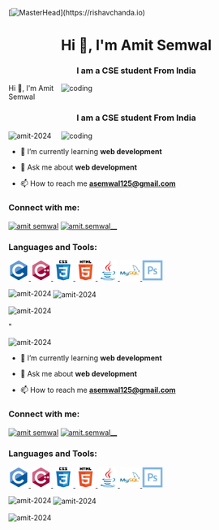[![MasterHead](https://1.bp.blogspot.com/-7A4WynwLsM...)](https://rishavchanda.io)
<h1 align="center">Hi 👋, I'm Amit Semwal</h1>
<h3 align="center">I am a CSE student From India</h3>
<img align="right" alt="coding" width="400" src="<h1 align="center">Hi 👋, I'm Amit Semwal</h1>
<h3 align="center">I am a CSE student From India</h3>

<img align="right" alt="coding" width="400" src="https://external-preview.redd.it/4iLw261NYmI75Vfek2tOjV7zsGVZzXAgp5GhSD0k2tE.gif?format=mp4&s=658a635332a27d9dd8835211bf58be0b25a626f8">

<p align="left"> <img src="https://komarev.com/ghpvc/?username=amit-2024&label=Profile%20views&color=0e75b6&style=flat" alt="amit-2024" /> </p>

- 🌱 I’m currently learning **web development**

- 💬 Ask me about **web development**

- 📫 How to reach me **asemwal125@gmail.com**


<h3 align="left">Connect with me:</h3>
<p align="left">
<a href="https://linkedin.com/in/amit semwal" target="blank"><img align="center" src="https://raw.githubusercontent.com/rahuldkjain/github-profile-readme-generator/master/src/images/icons/Social/linked-in-alt.svg" alt="amit semwal" height="30" width="40" /></a>
<a href="https://instagram.com/amit.semwal__" target="blank"><img align="center" src="https://raw.githubusercontent.com/rahuldkjain/github-profile-readme-generator/master/src/images/icons/Social/instagram.svg" alt="amit.semwal__" height="30" width="40" /></a>
</p>

<h3 align="left">Languages and Tools:</h3>
<p align="left"> <a href="https://www.cprogramming.com/" target="_blank" rel="noreferrer"> <img src="https://raw.githubusercontent.com/devicons/devicon/master/icons/c/c-original.svg" alt="c" width="40" height="40"/> </a> <a href="https://www.w3schools.com/cpp/" target="_blank" rel="noreferrer"> <img src="https://raw.githubusercontent.com/devicons/devicon/master/icons/cplusplus/cplusplus-original.svg" alt="cplusplus" width="40" height="40"/> </a> <a href="https://www.w3schools.com/css/" target="_blank" rel="noreferrer"> <img src="https://raw.githubusercontent.com/devicons/devicon/master/icons/css3/css3-original-wordmark.svg" alt="css3" width="40" height="40"/> </a> <a href="https://www.w3.org/html/" target="_blank" rel="noreferrer"> <img src="https://raw.githubusercontent.com/devicons/devicon/master/icons/html5/html5-original-wordmark.svg" alt="html5" width="40" height="40"/> </a> <a href="https://www.java.com" target="_blank" rel="noreferrer"> <img src="https://raw.githubusercontent.com/devicons/devicon/master/icons/java/java-original.svg" alt="java" width="40" height="40"/> </a> <a href="https://www.mysql.com/" target="_blank" rel="noreferrer"> <img src="https://raw.githubusercontent.com/devicons/devicon/master/icons/mysql/mysql-original-wordmark.svg" alt="mysql" width="40" height="40"/> </a> <a href="https://www.photoshop.com/en" target="_blank" rel="noreferrer"> <img src="https://raw.githubusercontent.com/devicons/devicon/master/icons/photoshop/photoshop-line.svg" alt="photoshop" width="40" height="40"/> </a> </p>

<p><img align="left" src="https://github-readme-stats.vercel.app/api/top-langs?username=amit-2024&show_icons=true&locale=en&layout=compact" alt="amit-2024" /></p>

<p>&nbsp;<img align="center" src="https://github-readme-stats.vercel.app/api?username=amit-2024&show_icons=true&locale=en" alt="amit-2024" /></p>

<p><img align="center" src="https://github-readme-streak-stats.herokuapp.com/?user=amit-2024&" alt="amit-2024" /></p>
"

<p align="left"> <img src="https://komarev.com/ghpvc/?username=amit-2024&label=Profile%20views&color=0e75b6&style=flat" alt="amit-2024" /> </p>

- 🌱 I’m currently learning **web development**

- 💬 Ask me about **web development**

- 📫 How to reach me **asemwal125@gmail.com**

<h3 align="left">Connect with me:</h3>
<p align="left">
<a href="https://linkedin.com/in/amit semwal" target="blank"><img align="center" src="https://raw.githubusercontent.com/rahuldkjain/github-profile-readme-generator/master/src/images/icons/Social/linked-in-alt.svg" alt="amit semwal" height="30" width="40" /></a>
<a href="https://instagram.com/amit.semwal__" target="blank"><img align="center" src="https://raw.githubusercontent.com/rahuldkjain/github-profile-readme-generator/master/src/images/icons/Social/instagram.svg" alt="amit.semwal__" height="30" width="40" /></a>
</p>

<h3 align="left">Languages and Tools:</h3>
<p align="left"> <a href="https://www.cprogramming.com/" target="_blank" rel="noreferrer"> <img src="https://raw.githubusercontent.com/devicons/devicon/master/icons/c/c-original.svg" alt="c" width="40" height="40"/> </a> <a href="https://www.w3schools.com/cpp/" target="_blank" rel="noreferrer"> <img src="https://raw.githubusercontent.com/devicons/devicon/master/icons/cplusplus/cplusplus-original.svg" alt="cplusplus" width="40" height="40"/> </a> <a href="https://www.w3schools.com/css/" target="_blank" rel="noreferrer"> <img src="https://raw.githubusercontent.com/devicons/devicon/master/icons/css3/css3-original-wordmark.svg" alt="css3" width="40" height="40"/> </a> <a href="https://www.w3.org/html/" target="_blank" rel="noreferrer"> <img src="https://raw.githubusercontent.com/devicons/devicon/master/icons/html5/html5-original-wordmark.svg" alt="html5" width="40" height="40"/> </a> <a href="https://www.java.com" target="_blank" rel="noreferrer"> <img src="https://raw.githubusercontent.com/devicons/devicon/master/icons/java/java-original.svg" alt="java" width="40" height="40"/> </a> <a href="https://www.mysql.com/" target="_blank" rel="noreferrer"> <img src="https://raw.githubusercontent.com/devicons/devicon/master/icons/mysql/mysql-original-wordmark.svg" alt="mysql" width="40" height="40"/> </a> <a href="https://www.photoshop.com/en" target="_blank" rel="noreferrer"> <img src="https://raw.githubusercontent.com/devicons/devicon/master/icons/photoshop/photoshop-line.svg" alt="photoshop" width="40" height="40"/> </a> </p>

<p><img align="left" src="https://github-readme-stats.vercel.app/api/top-langs?username=amit-2024&show_icons=true&locale=en&layout=compact" alt="amit-2024" /></p>

<p>&nbsp;<img align="center" src="https://github-readme-stats.vercel.app/api?username=amit-2024&show_icons=true&locale=en" alt="amit-2024" /></p>

<p><img align="center" src="https://github-readme-streak-stats.herokuapp.com/?user=amit-2024&" alt="amit-2024" /></p>

